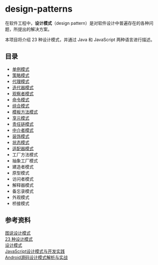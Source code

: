 # design-patterns

在软件工程中，**设计模式**（design pattern）是对软件设计中普遍存在的各种问题，所提出的解决方案。

本项目将介绍 23 种设计模式，并通过 Java 和 JavaScript 两种语言进行描述。

## 目录

- [单例模式](./src/singleton)
- [策略模式](./src/strategy)
- [代理模式](./src/proxy)
- [迭代器模式](./src/iterator)
- [观察者模式](./src/observer)
- [命令模式](./src/command)
- [组合模式](./src/composite)
- [模板方法模式](./src/templatemethod)
- [享元模式](./src/flyweight)
- [责任链模式](./src/chainofresponsibility)
- [中介者模式](./src/mediator)
- [装饰模式](./src/decorator)
- [状态模式](./src/state)
- [适配器模式](./src/adapter)
- 工厂方法模式
- 抽象工厂模式
- 建造者模式
- 原型模式
- 访问者模式
- 解释器模式
- 备忘录模式
- 外观模式
- 桥接模式

## 参考资料

[图说设计模式](https://design-patterns.readthedocs.io/zh_CN/latest/index.html#)  
[23 种设计模式](http://wiki.jikexueyuan.com/project/java-design-pattern/)  
[设计模式](http://www.runoob.com/design-pattern/design-pattern-tutorial.html)  
[JavaScript设计模式与开发实践](https://www.amazon.cn/dp/B00XJ2AU3S)  
[Android源码设计模式解析与实战](https://www.amazon.cn/图书/dp/B0176QDPUW)  
